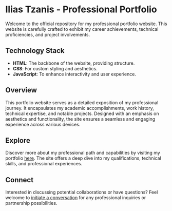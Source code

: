 # Ilias Tzanis - Professional Portfolio

Welcome to the official repository for my professional portfolio website. This website is carefully crafted to exhibit my career achievements, technical proficiencies, and project involvements.

## Technology Stack
- **HTML**: The backbone of the website, providing structure.
- **CSS**: For custom styling and aesthetics.
- **JavaScript**: To enhance interactivity and user experience.

## Overview
This portfolio website serves as a detailed exposition of my professional journey. It encapsulates my academic accomplishments, work history, technical expertise, and notable projects. Designed with an emphasis on aesthetics and functionality, the site ensures a seamless and engaging experience across various devices.

## Explore
Discover more about my professional path and capabilities by visiting my portfolio [here](https://iliastzanis.github.io). The site offers a deep dive into my qualifications, technical skills, and professional experiences.

## Connect
Interested in discussing potential collaborations or have questions? Feel welcome to [initiate a conversation](https://github.com/iliastzanis/iliastzanis/issues/new/choose) for any professional inquiries or partnership possibilities.

